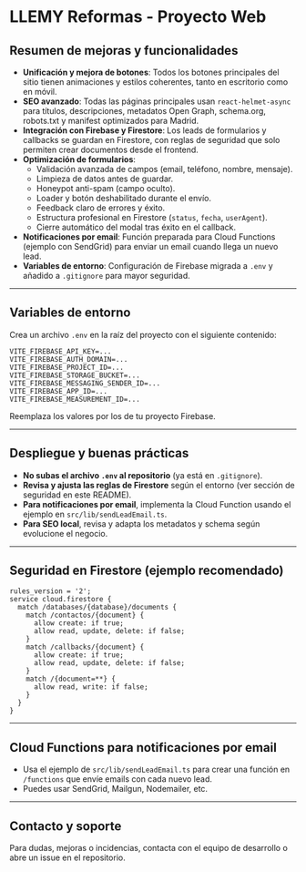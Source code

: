 # LLEMY Reformas - Proyecto Web

## Resumen de mejoras y funcionalidades

- **Unificación y mejora de botones**: Todos los botones principales del sitio tienen animaciones y estilos coherentes, tanto en escritorio como en móvil.
- **SEO avanzado**: Todas las páginas principales usan `react-helmet-async` para títulos, descripciones, metadatos Open Graph, schema.org, robots.txt y manifest optimizados para Madrid.
- **Integración con Firebase y Firestore**: Los leads de formularios y callbacks se guardan en Firestore, con reglas de seguridad que solo permiten crear documentos desde el frontend.
- **Optimización de formularios**:
  - Validación avanzada de campos (email, teléfono, nombre, mensaje).
  - Limpieza de datos antes de guardar.
  - Honeypot anti-spam (campo oculto).
  - Loader y botón deshabilitado durante el envío.
  - Feedback claro de errores y éxito.
  - Estructura profesional en Firestore (`status`, `fecha`, `userAgent`).
  - Cierre automático del modal tras éxito en el callback.
- **Notificaciones por email**: Función preparada para Cloud Functions (ejemplo con SendGrid) para enviar un email cuando llega un nuevo lead.
- **Variables de entorno**: Configuración de Firebase migrada a `.env` y añadido a `.gitignore` para mayor seguridad.

---

## Variables de entorno

Crea un archivo `.env` en la raíz del proyecto con el siguiente contenido:

```env
VITE_FIREBASE_API_KEY=...
VITE_FIREBASE_AUTH_DOMAIN=...
VITE_FIREBASE_PROJECT_ID=...
VITE_FIREBASE_STORAGE_BUCKET=...
VITE_FIREBASE_MESSAGING_SENDER_ID=...
VITE_FIREBASE_APP_ID=...
VITE_FIREBASE_MEASUREMENT_ID=...
```

Reemplaza los valores por los de tu proyecto Firebase.

---

## Despliegue y buenas prácticas

- **No subas el archivo `.env` al repositorio** (ya está en `.gitignore`).
- **Revisa y ajusta las reglas de Firestore** según el entorno (ver sección de seguridad en este README).
- **Para notificaciones por email**, implementa la Cloud Function usando el ejemplo en `src/lib/sendLeadEmail.ts`.
- **Para SEO local**, revisa y adapta los metadatos y schema según evolucione el negocio.

---

## Seguridad en Firestore (ejemplo recomendado)

```plaintext
rules_version = '2';
service cloud.firestore {
  match /databases/{database}/documents {
    match /contactos/{document} {
      allow create: if true;
      allow read, update, delete: if false;
    }
    match /callbacks/{document} {
      allow create: if true;
      allow read, update, delete: if false;
    }
    match /{document=**} {
      allow read, write: if false;
    }
  }
}
```

---

## Cloud Functions para notificaciones por email

- Usa el ejemplo de `src/lib/sendLeadEmail.ts` para crear una función en `/functions` que envíe emails con cada nuevo lead.
- Puedes usar SendGrid, Mailgun, Nodemailer, etc.

---

## Contacto y soporte

Para dudas, mejoras o incidencias, contacta con el equipo de desarrollo o abre un issue en el repositorio.
